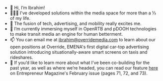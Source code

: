 - 👋 Hi, I’m Ibrahim!
- 👨🏻‍💻 I've developed solutions within the media space for more than a ⅓ of my life.
- 👀 The fusion of tech, advertising, and mobility really excites me. 
- 🌱 I’m currently immersing myself in OpenRTB and pDOOH technologies to make transit media an engine for human betterment.
- 📫 You can email me at ibrahim@overridemedia.com to learn about our open positions at Override, EMENA's first digital car-top advertising solution introducing situationally-aware smart screens on taxis and rideshares.
- 📰 If you’d like to learn more about what I've been co-building for the past year, as well as where we’re headed, you can read our feature [here](https://issuu.com/entmagazineme/docs/entrepreneur_middle_east_february_2022/71) on Entrepreneur Magazine's February issue (pages 71, 72, and 73).
